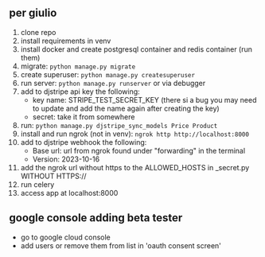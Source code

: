 ## per giulio
1. clone repo
2. install requirements in venv
3. install docker and create postgresql container and redis container (run them)
4. migrate: ```python manage.py migrate```
5. create superuser: ```python manage.py createsuperuser```
6. run server: ```python manage.py runserver``` or via debugger
7. add to djstripe api key the following:
    - key name: STRIPE_TEST_SECRET_KEY (there si a bug you may need to update and add the name again after creating the key)
    - secret: take it from somewhere
8. run: ```python manage.py djstripe_sync_models Price Product```
9. install and run ngrok (not in venv): ```ngrok http http://localhost:8000```
10. add to djstripe webhook the following:
     - Base url: url from ngrok found under "forwarding" in the terminal  
     - Version: 2023-10-16
11. add the ngrok url without https to the ALLOWED_HOSTS in _secret.py WITHOUT HTTPS://
12. run celery
13. access app at localhost:8000

## google console adding beta tester
- go to google cloud console
- add users or remove them from list in 'oauth consent screen' 